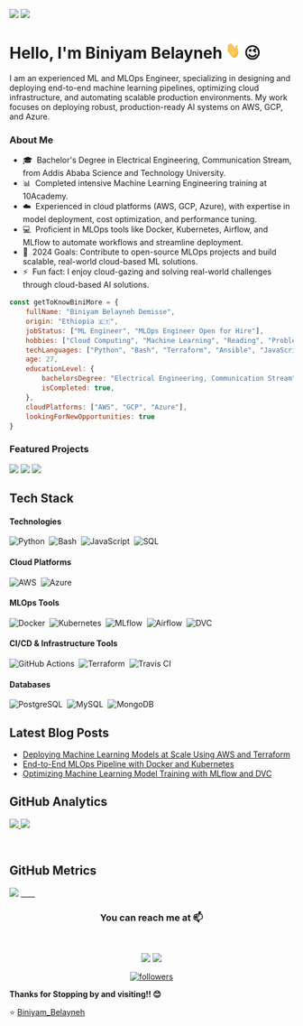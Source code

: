 <p>
   <img src="https://komarev.com/ghpvc/?username=benbel376"/>
   <img src="https://img.shields.io/badge/Biniyam%20Belayneh-is%20Available%20for%20Remote%20Work-greenyellow" />
</p>

<h1>Hello, I'm Biniyam Belayneh <img src="https://raw.githubusercontent.com/ABSphreak/ABSphreak/master/gifs/Hi.gif" width="25px" height="30px"> 😉</h1>

I am an experienced ML and MLOps Engineer, specializing in designing and deploying end-to-end machine learning pipelines, optimizing cloud infrastructure, and automating scalable production environments. My work focuses on deploying robust, production-ready AI systems on AWS, GCP, and Azure.

### About Me 
- 🎓 &nbsp;Bachelor's Degree in Electrical Engineering, Communication Stream, from Addis Ababa Science and Technology University.
- 📊 &nbsp;Completed intensive Machine Learning Engineering training at 10Academy.
- ☁️ &nbsp;Experienced in cloud platforms (AWS, GCP, Azure), with expertise in model deployment, cost optimization, and performance tuning.
- 💻 &nbsp;Proficient in MLOps tools like Docker, Kubernetes, Airflow, and MLflow to automate workflows and streamline deployment.
- 🥅 &nbsp;2024 Goals: Contribute to open-source MLOps projects and build scalable, real-world cloud-based ML solutions.
- ⚡ &nbsp;Fun fact: I enjoy cloud-gazing and solving real-world challenges through cloud-based AI solutions.

```javascript
const getToKnowBiniMore = {
    fullName: "Biniyam Belayneh Demisse",
    origin: "Ethiopia 🇪🇹",
    jobStatus: ["ML Engineer", "MLOps Engineer Open for Hire"],
    hobbies: ["Cloud Computing", "Machine Learning", "Reading", "Problem Solving"],
    techLanguages: ["Python", "Bash", "Terraform", "Ansible", "JavaScript", "SQL"],
    age: 27,
    educationLevel: {
        bachelorsDegree: "Electrical Engineering, Communication Stream",
        isCompleted: true,
    },
    cloudPlatforms: ["AWS", "GCP", "Azure"],
    lookingForNewOpportunities: true
}
```

### Featured Projects
<p align="left"> <a href="https://github.com/benbel376/MLOps_Pipeline_Project"><img width="282" src="https://denvercoder1-github-readme-stats.vercel.app/api/pin/?username=benbel376&repo=MLOps_Pipeline_Project"></a> <a href="https://github.com/benbel376/Cloud_ML_Model_Deployment"><img width="282" src="https://denvercoder1-github-readme-stats.vercel.app/api/pin/?username=benbel376&repo=Cloud_ML_Model_Deployment"></a> <a href="https://github.com/benbel376/End_to_End_AWS_ML_Pipeline"><img width="282" src="https://denvercoder1-github-readme-stats.vercel.app/api/pin/?username=benbel376&repo=End_to_End_AWS_ML_Pipeline"></a> </p>

## Tech Stack
#### Technologies
![Python](https://img.shields.io/badge/-Python-fff?style=flat&logo=python)&nbsp;
![Bash](https://img.shields.io/badge/-Bash-fff?style=flat&logo=GNU%20Bash)&nbsp;
![JavaScript](https://img.shields.io/badge/-JavaScript-fff?style=flat&logo=javascript)&nbsp;
![SQL](https://img.shields.io/badge/-SQL-fff?style=flat&logo=MySQL)&nbsp;

#### Cloud Platforms
![AWS](https://img.shields.io/badge/-AWS-fff?style=flat&logo=Amazon%20AWS)&nbsp;
![Azure](https://img.shields.io/badge/-Microsoft%20Azure-fff?style=flat&logo=Microsoft%20Azure)&nbsp;

#### MLOps Tools
![Docker](https://img.shields.io/badge/-Docker-fff?style=flat&logo=Docker)&nbsp;
![Kubernetes](https://img.shields.io/badge/-Kubernetes-fff?style=flat&logo=Kubernetes)&nbsp;
![MLflow](https://img.shields.io/badge/-MLflow-fff?style=flat&logo=MLflow)&nbsp;
![Airflow](https://img.shields.io/badge/-Airflow-fff?style=flat&logo=Airflow)&nbsp;
![DVC](https://img.shields.io/badge/-DVC-fff?style=flat&logo=DVC)&nbsp;

#### CI/CD & Infrastructure Tools
![GitHub Actions](https://img.shields.io/badge/-GitHub%20Actions-fff?style=flat&logo=GitHub%20Actions)&nbsp;
![Terraform](https://img.shields.io/badge/-Terraform-fff?style=flat&logo=Terraform)&nbsp;
![Travis CI](https://img.shields.io/badge/-Travis%20CI-fff?style=flat&logo=Travis%20CI)&nbsp;

#### Databases
![PostgreSQL](https://img.shields.io/badge/-PostgreSQL-fff?style=flat&logo=PostgreSQL)&nbsp;
![MySQL](https://img.shields.io/badge/-MySQL-fff?style=flat&logo=MySQL)&nbsp;
![MongoDB](https://img.shields.io/badge/-MongoDB-fff?style=flat&logo=MongoDB)&nbsp;

## Latest Blog Posts
<!-- BLOG-POST-LIST:START -->
- [Deploying Machine Learning Models at Scale Using AWS and Terraform](#)
- [End-to-End MLOps Pipeline with Docker and Kubernetes](#)
- [Optimizing Machine Learning Model Training with MLflow and DVC](#)
<!-- BLOG-POST-LIST:END -->

## GitHub Analytics
<p align="left">
  <a href="https://github.com/benbel376">
    <img width="400px" src="https://github-readme-stats-eight-theta.vercel.app/api?username=benbel376&show_icons=true&theme=buefy&include_all_commits=true&count_private=true&hide_border=false&bg_color=fff"/>
    <img width="400px" src="https://github-readme-streak-stats.herokuapp.com?user=benbel376&theme=white-ice&hide_border=false&stroke=000000&background=ffffff">
  </a>
</p>

<br />

## GitHub Metrics

<img src="https://metrics.lecoq.io/benbel376"/>
____

<h3 align="center"> You can reach me at 📫 </h3>
<br />
<p align="center">
<a href="https://www.linkedin.com/in/biniyam-belayneh-demisse-42909617a/"><img src="https://img.shields.io/badge/linkedin-%230077B5.svg?&style=for-the-badge&logo=linkedin&logoColor=white"/></a>
<a href="mailto:biniyambelayneh376@gmail.com"><img src="https://img.shields.io/badge/-Gmail-%23333?style=for-the-badge&logo=gmail&logoColor=white" target="_blank"/></a>
<p align = "center"><a href="https://github.com/benbel376">
<img alt="followers" title="Follow me on Github" src="https://img.shields.io/github/followers/benbel376?color=236ad3&labelColor=1155ba&style=for-the-badge&logo=github&label=Follow"/></a></p>
</p>

**Thanks for Stopping by and visiting!! 😊**

<p align="center">

⭐️ [Biniyam_Belayneh](https://github.com/benbel376)

</p>
